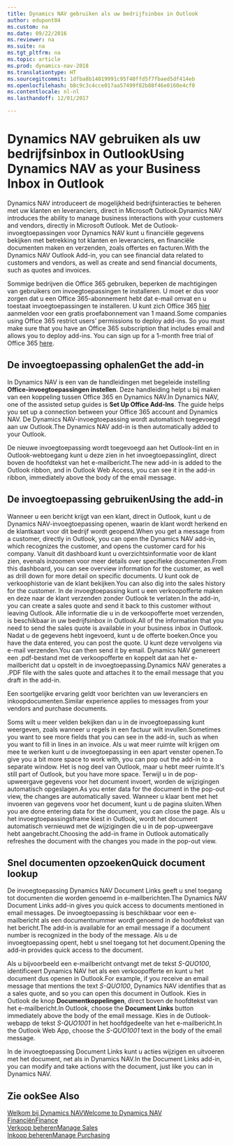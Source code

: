 ```yaml
---
title: Dynamics NAV gebruiken als uw bedrijfsinbox in Outlook
author: edupont04
ms.custom: na
ms.date: 09/22/2016
ms.reviewer: na
ms.suite: na
ms.tgt_pltfrm: na
ms.topic: article
ms.prod: dynamics-nav-2018
ms.translationtype: HT
ms.sourcegitcommit: 1dfba8b14019991c95f40ffd5f7fbaed5df414eb
ms.openlocfilehash: b8c9c3c4cce017aa57499f82b88f46e0160e4cf0
ms.contentlocale: nl-nl
ms.lasthandoff: 12/01/2017

---
```


# <a name="using-dynamics-nav-as-your-business-inbox-in-outlook"></a><span data-ttu-id="64c07-102">Dynamics NAV gebruiken als uw bedrijfsinbox in Outlook</span><span class="sxs-lookup"><span data-stu-id="64c07-102">Using Dynamics NAV as your Business Inbox in Outlook</span></span>
<span data-ttu-id="64c07-103">Dynamics NAV introduceert de mogelijkheid bedrijfsinteracties te beheren met uw klanten en leveranciers, direct in Microsoft Outlook.</span><span class="sxs-lookup"><span data-stu-id="64c07-103">Dynamics NAV introduces the ability to manage business interactions with your customers and vendors, directly in Microsoft Outlook.</span></span> <span data-ttu-id="64c07-104">Met de Outlook-invoegtoepassingen voor Dynamics NAV kunt u financiële gegevens bekijken met betrekking tot klanten en leveranciers, en financiële documenten maken en verzenden, zoals offertes en facturen.</span><span class="sxs-lookup"><span data-stu-id="64c07-104">With the Dynamics NAV Outlook Add-in, you can see financial data related to customers and vendors, as well as create and send financial documents, such as quotes and invoices.</span></span>  

<span data-ttu-id="64c07-105">Sommige bedrijven die Office 365 gebruiken, beperken de machtigingen van gebruikers om invoegtoepassingen te installeren. U moet er dus voor zorgen dat u een Office 365-abonnement hebt dat e-mail omvat en u toestaat invoegtoepassingen te installeren. U kunt zich Office 365 [hier](https://products.office.com/try) aanmelden voor een gratis proefabonnement van 1 maand.</span><span class="sxs-lookup"><span data-stu-id="64c07-105">Some companies using Office 365 restrict users’ permissions to deploy add-ins. So you must make sure that you have an Office 365 subscription that includes email and allows you to deploy add-ins. You can sign up for a 1-month free trial of Office 365 [here](https://products.office.com/try).</span></span>  

## <a name="get-the-add-in"></a><span data-ttu-id="64c07-106">De invoegtoepassing ophalen</span><span class="sxs-lookup"><span data-stu-id="64c07-106">Get the add-in</span></span>
<span data-ttu-id="64c07-107">In Dynamics NAV is een van de handleidingen met begeleide instelling **Office-invoegtoepassingen instellen**. Deze handleiding helpt u bij maken van een koppeling tussen Office 365 en Dynamics NAV.</span><span class="sxs-lookup"><span data-stu-id="64c07-107">In Dynamics NAV, one of the assisted setup guides is **Set Up Office Add-Ins**. The guide helps you  set up a connection between your Office 365 account and Dynamics NAV.</span></span> <span data-ttu-id="64c07-108">De Dynamics NAV-invoegtoepassing wordt automatisch toegevoegd aan uw Outlook.</span><span class="sxs-lookup"><span data-stu-id="64c07-108">The Dynamics NAV add-in is then automatically added to your Outlook.</span></span>  

<span data-ttu-id="64c07-109">De nieuwe invoegtoepassing wordt toegevoegd aan het Outlook-lint en in Outlook-webtoegang kunt u deze zien in het invoegtoepassinglint, direct boven de hoofdtekst van het e-mailbericht.</span><span class="sxs-lookup"><span data-stu-id="64c07-109">The new add-in is added to the Outlook ribbon, and in Outlook Web Access, you can see it in the add-in ribbon, immediately above the body of the email message.</span></span>  

## <a name="using-the-add-in"></a><span data-ttu-id="64c07-110">De invoegtoepassing gebruiken</span><span class="sxs-lookup"><span data-stu-id="64c07-110">Using the add-in</span></span>
<span data-ttu-id="64c07-111">Wanneer u een bericht krijgt van een klant, direct in Outlook, kunt u de Dynamics NAV-invoegtoepassing openen, waarin de klant wordt herkend en de klantkaart voor dit bedrijf wordt geopend.</span><span class="sxs-lookup"><span data-stu-id="64c07-111">When you get a message from a customer, directly in Outlook, you can open the Dynamics NAV add-in, which recognizes the customer, and opens the customer card for his company.</span></span> <span data-ttu-id="64c07-112">Vanuit dit dashboard kunt u overzichtsinformatie voor de klant zien, evenals inzoomen voor meer details over specifieke documenten.</span><span class="sxs-lookup"><span data-stu-id="64c07-112">From this dashboard, you can see overview information for the customer, as well as drill down for more detail on specific documents.</span></span> <span data-ttu-id="64c07-113">U kunt ook de verkoophistorie van de klant bekijken.</span><span class="sxs-lookup"><span data-stu-id="64c07-113">You can also dig into the sales history for the customer.</span></span>
<span data-ttu-id="64c07-114">In de invoegtoepassing kunt u een verkoopofferte maken en deze naar de klant verzenden zonder Outlook te verlaten.</span><span class="sxs-lookup"><span data-stu-id="64c07-114">In the add-in, you can create a sales quote and send it back to this customer without leaving Outlook.</span></span> <span data-ttu-id="64c07-115">Alle informatie die u in de verkoopofferte moet verzenden, is beschikbaar in uw bedrijfsinbox in Outlook.</span><span class="sxs-lookup"><span data-stu-id="64c07-115">All of the information that you need to send the sales quote is available in your business inbox in Outlook.</span></span>  
<span data-ttu-id="64c07-116">Nadat u de gegevens hebt ingevoerd, kunt u de offerte boeken.</span><span class="sxs-lookup"><span data-stu-id="64c07-116">Once you have the data entered, you can post the quote.</span></span> <span data-ttu-id="64c07-117">U kunt deze vervolgens via e-mail verzenden.</span><span class="sxs-lookup"><span data-stu-id="64c07-117">You can then send it by email.</span></span> <span data-ttu-id="64c07-118">Dynamics NAV genereert een .pdf-bestand met de verkoopofferte en koppelt dat aan het e-mailbericht dat u opstelt in de invoegtoepassing.</span><span class="sxs-lookup"><span data-stu-id="64c07-118">Dynamics NAV generates a .PDF file with the sales quote and attaches it to the email message that you draft in the add-in.</span></span>  

<span data-ttu-id="64c07-119">Een soortgelijke ervaring geldt voor berichten van uw leveranciers en inkoopdocumenten.</span><span class="sxs-lookup"><span data-stu-id="64c07-119">Similar experience applies to messages from your vendors and purchase documents.</span></span>  

<span data-ttu-id="64c07-120">Soms wilt u meer velden bekijken dan u in de invoegtoepassing kunt weergeven, zoals wanneer u regels in een factuur wilt invullen.</span><span class="sxs-lookup"><span data-stu-id="64c07-120">Sometimes you want to see more fields that you can see in the add-in, such as when you want to fill in lines in an invoice.</span></span> <span data-ttu-id="64c07-121">Als u wat meer ruimte wilt krijgen om mee te werken kunt u de invoegtoepassing in een apart venster openen.</span><span class="sxs-lookup"><span data-stu-id="64c07-121">To give you a bit more space to work with, you can pop out the add-in to a separate window.</span></span> <span data-ttu-id="64c07-122">Het is nog deel van Outlook, maar u hebt meer ruimte.</span><span class="sxs-lookup"><span data-stu-id="64c07-122">It's still part of Outlook, but you have more space.</span></span> <span data-ttu-id="64c07-123">Terwijl u in de pop-upweergave gegevens voor het document invoert, worden de wijzigingen automatisch opgeslagen.</span><span class="sxs-lookup"><span data-stu-id="64c07-123">As you enter data for the document in the pop-out view, the changes are automatically saved.</span></span> <span data-ttu-id="64c07-124">Wanneer u klaar bent met het invoeren van gegevens voor het document, kunt u de pagina sluiten.</span><span class="sxs-lookup"><span data-stu-id="64c07-124">When you are done entering data for the document, you can close the page.</span></span> <span data-ttu-id="64c07-125">Als u het invoegtoepassingsframe kiest in Outlook, wordt het document automatisch vernieuwd met de wijzigingen die u in de pop-upweergave hebt aangebracht.</span><span class="sxs-lookup"><span data-stu-id="64c07-125">Choosing the add-in frame in Outlook automatically refreshes the document with the changes you made in the pop-out view.</span></span>  

## <a name="quick-document-lookup"></a><span data-ttu-id="64c07-126">Snel documenten opzoeken</span><span class="sxs-lookup"><span data-stu-id="64c07-126">Quick document lookup</span></span>
<span data-ttu-id="64c07-127">De invoegtoepassing Dynamics NAV Document Links geeft u snel toegang tot documenten die worden genoemd in e-mailberichten.</span><span class="sxs-lookup"><span data-stu-id="64c07-127">The Dynamics NAV Document Links add-in gives you quick access to documents mentioned in email messages.</span></span> <span data-ttu-id="64c07-128">De invoegtoepassing is beschikbaar voor een e-mailbericht als een documentnummer wordt genoemd in de hoofdtekst van het bericht.</span><span class="sxs-lookup"><span data-stu-id="64c07-128">The add-in is available for an email message if a document number is recognized in the body of the message.</span></span> <span data-ttu-id="64c07-129">Als u de invoegtoepassing opent, hebt u snel toegang tot het document.</span><span class="sxs-lookup"><span data-stu-id="64c07-129">Opening the add-in provides quick access to the document.</span></span>  

<span data-ttu-id="64c07-130">Als u bijvoorbeeld een e-mailbericht ontvangt met de tekst *S-QUO100*, identificeert Dynamics NAV het als een verkoopofferte en kunt u het document dus openen in Outlook.</span><span class="sxs-lookup"><span data-stu-id="64c07-130">For example, if you receive an email message that mentions the text *S-QUO100*, Dynamics NAV identifies that as a sales quote, and so you can open this document in Outlook.</span></span> <span data-ttu-id="64c07-131">Kies in Outlook de knop **Documentkoppelingen**, direct boven de hoofdtekst van het e-mailbericht.</span><span class="sxs-lookup"><span data-stu-id="64c07-131">In Outlook, choose the **Document Links** button immediately above the body of the email message.</span></span> <span data-ttu-id="64c07-132">Kies in de Outlook-webapp de tekst *S-QUO1001* in het hoofdgedeelte van het e-mailbericht.</span><span class="sxs-lookup"><span data-stu-id="64c07-132">In the Outlook Web App, choose the *S-QUO1001* text in the body of the email message.</span></span>  

<span data-ttu-id="64c07-133">In de invoegtoepassing Document Links kunt u acties wijzigen en uitvoeren met het document, net als in Dynamics NAV.</span><span class="sxs-lookup"><span data-stu-id="64c07-133">In the Document Links add-in, you can modify and take actions with the document, just like you can in Dynamics NAV.</span></span>

## <a name="see-also"></a><span data-ttu-id="64c07-134">Zie ook</span><span class="sxs-lookup"><span data-stu-id="64c07-134">See Also</span></span>
[<span data-ttu-id="64c07-135">Welkom bij Dynamics NAV</span><span class="sxs-lookup"><span data-stu-id="64c07-135">Welcome to Dynamics NAV</span></span>](across-get-started.md)  
[<span data-ttu-id="64c07-136">Financiën</span><span class="sxs-lookup"><span data-stu-id="64c07-136">Finance</span></span>](finance.md)  
[<span data-ttu-id="64c07-137">Verkoop beheren</span><span class="sxs-lookup"><span data-stu-id="64c07-137">Manage Sales</span></span>](sales-manage-sales.md)  
[<span data-ttu-id="64c07-138">Inkoop beheren</span><span class="sxs-lookup"><span data-stu-id="64c07-138">Manage Purchasing</span></span>](purchasing-manage-purchasing.md)  


